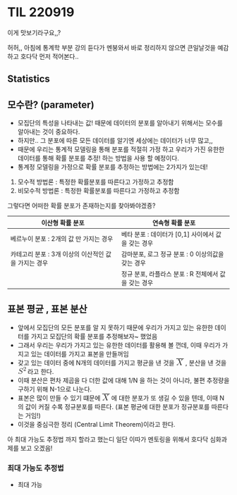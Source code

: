 # TIL  220919

이게 맛보기라구요,,? 

허허,, 아침에 통계학 부분 강의 듣다가 멘붕와서 바로 정리하지 않으면 큰일날것을 예감하고 호다닥 먼저 적어본다..

## Statistics
## 모수란? (parameter)
- 모집단의 특성을 나타내는 값! 때문에 데이터의 분포를 알아내기 위해서는 모수를 알아내는 것이 중요하다. 
- 하지만.. 그 분포에 따른 모든 데이터를 알기엔 세상에는 데이터가 너무 많고,, 
- 때문에 우리는 통계적 모델링을 통해 분포를 적절히 가정 하고 우리가 가진 유한한 데이터를 통해 확률 분포를 추정! 하는 방법을 사용 할 예정이다.
- 통계정 모델링을 가정으로 확률 분포를 추정하는 방법에는 2가지가 있는데!
1) 모수적 방법론 : 특정한 확률분포를 따른다고 가정하고 추정함
2) 비모수적 방법론 : 특정한 확률분포를 따른다고 가정하고 추정함

그렇다면 어떠한 확률 분포가 존재하는지를 찾아봐야겠죵?

| 이산형 확률 분포                       | 연속형 확률 분포                        |
|---------------------------------|----------------------------------|
| 베르누이 분포 : 2개의 값 만 가지는 경우        | 베타 분포 : 데이터가 [0,1] 사이에서 값을 갖는 경우 |
| 카테고리 분포 : 3개 이상의 이산적인 값을 가지는 경우 | 감마분포, 로그 정규 분포 : 0 이상의값을 갖는 경우   |
|                                 | 정규 분포, 라플라스 분포 : R 전체에서 값을 갖는 경우 |


## 표본 평균 , 표본 분산
- 앞에서 모집단의 모든 분포를 알 지 못하기 때문에 우리가 가지고 있는 유한한 데이터를 가지고 모집단의 확률 분포를 추정해보자~ 했었음
- 그래서 우리는 우리가 가지고 있는 유한한 데이터를 활용해 볼 껀데, 이때 우리가 가지고 있는 데이터를 가지고 표본을 만들꺼임
- 갖고 있는 데이터 중에 N개의 데이터를 가지고 평균을 낸 것을  ![img_2.png](img_2.png) , 분산을 낸 것을 ![img_3.png](img_3.png) 라고 한다.
- 이때 분산은 편차 제곱을 다 더한 값에 대해 1/N 을 하는 것이 아니라, 불편 추정량을 구하기 위해 N-1으로 나눈다.
- 표본은 많이 만들 수 있기 떄문에 ![img_2.png](img_2.png) 에 대한 분포가 또 생길 수 있을 텐데, 이때 N의 값이 커질 수록 정규분포를 따른다. (표본 평균에 대한 분포가 정규분포를 따른다는 거임!)
- 이것을 중심극한 정리 (Central Limit Theorem)이라고 한다.


아 최대 가능도 추정법 까지 할라고 했는디 일단 이따가 멘토링을 위해서 호다닥 심화과제를 보고 오겠음!
### 최대 가능도 추정법
- 최대 가능